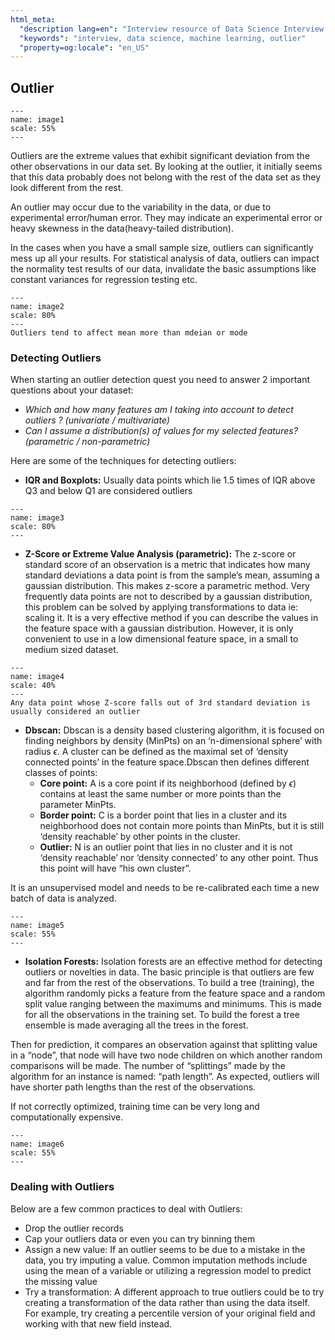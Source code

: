 ```yaml
---
html_meta:
  "description lang=en": "Interview resource of Data Science Interview focusing on Probability."
  "keywords": "interview, data science, machine learning, outlier"
  "property=og:locale": "en_US"
---
```



## Outlier

```{figure} ../images/Data/image1.PNG
---
name: image1
scale: 55%
---
```

Outliers are the extreme values that exhibit significant deviation from the other observations in our data set. By looking at the outlier, it initially seems that this data probably does not belong with the rest of the data set as they look different from the rest.

An outlier may occur due to the variability in the data, or due to experimental error/human error. They may indicate an experimental error or heavy skewness in the data(heavy-tailed distribution).

In the cases when you have a small sample size, outliers can significantly mess up all your results. For statistical analysis of data, outliers can impact the normality test results of our data, invalidate the basic assumptions like constant variances for regression testing etc.

```{figure} ../images/Data/image2.PNG
---
name: image2
scale: 80%
---
Outliers tend to affect mean more than mdeian or mode
```

### Detecting Outliers

When starting an outlier detection quest you need to answer 2 important questions about your dataset:
- *Which and how many features am I taking into account to detect outliers ? (univariate / multivariate)*
- *Can I assume a distribution(s) of values for my selected features? (parametric / non-parametric)*

Here are some of the techniques for detecting outliers:

- **IQR and Boxplots:** Usually data points which lie 1.5 times of IQR above Q3 and below Q1 are considered outliers

```{figure} ../images/Data/image3.PNG
---
name: image3
scale: 80%
---
```
- **Z-Score or Extreme Value Analysis (parametric):** The z-score or standard score of an observation is a metric that indicates how many standard deviations a data point is from the sample’s mean, assuming a gaussian distribution. This makes z-score a parametric method. Very frequently data points are not to described by a gaussian distribution, this problem can be solved by applying transformations to data ie: scaling it. It is a very effective method if you can describe the values in the feature space with a gaussian distribution. However, it is only convenient to use in a low dimensional feature space, in a small to medium sized dataset.

```{figure} ../images/Data/image4.PNG
---
name: image4
scale: 40%
---
Any data point whose Z-score falls out of 3rd standard deviation is usually considered an outlier
```

- **Dbscan:** Dbscan is a density based clustering algorithm, it is focused on finding neighbors by density (MinPts) on an ‘n-dimensional sphere’ with radius $\epsilon$. A cluster can be defined as the maximal set of ‘density connected points’ in the feature space.Dbscan then defines different classes of points:
	- **Core point:** A is a core point if its neighborhood (defined by $\epsilon$) contains at least the same number or more points than the parameter MinPts.
	- **Border point:** C is a border point that lies in a cluster and its neighborhood does not contain more points than MinPts, but it is still ‘density reachable’ by other points in the cluster.
	- **Outlier:** N is an outlier point that lies in no cluster and it is not ‘density reachable’ nor ‘density connected’ to any other point. Thus this point will have “his own cluster”.

It is an unsupervised model and needs to be re-calibrated each time a new batch of data is analyzed.

```{figure} ../images/Data/image5.PNG
---
name: image5
scale: 55%
---
```

- **Isolation Forests:** Isolation forests are an effective method for detecting outliers or novelties in data. The basic principle is that outliers are few and far from the rest of the observations. To build a tree (training), the algorithm randomly picks a feature from the feature space and a random split value ranging between the maximums and minimums. This is made for all the observations in the training set. To build the forest a tree ensemble is made averaging all the trees in the forest.

Then for prediction, it compares an observation against that splitting value in a “node”, that node will have two node children on which another random comparisons will be made. The number of “splittings” made by the algorithm for an instance is named: “path length”. As expected, outliers will have shorter path lengths than the rest of the observations.

If not correctly optimized, training time can be very long and computationally expensive.

```{figure} ../images/Data/image6.PNG
---
name: image6
scale: 55%
---
```

### Dealing with Outliers

Below are a few common practices to deal with Outliers:

- Drop the outlier records
- Cap your outliers data or even you can try binning them
- Assign a new value: If an outlier seems to be due to a mistake in the data, you try imputing a value. Common imputation methods include using the mean of a variable or utilizing a regression model to predict the missing value
- Try a transformation: A different approach to true outliers could be to try creating a transformation of the data rather than using the data itself. For example, try creating a percentile version of your original field and working with that new field instead.